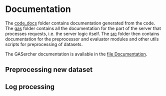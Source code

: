 # Documentation
The [code_docs](code_docs) folder contains documentation generated from the code. The [gas](code_docs/gas) folder
contains all the documentation for the part of the server that processes requests, i.e. the server logic itself.
The [src](code_docs/src) folder then contains documentation for the preprocessor and evaluator modules and other utils
scripts for preprocessing of datasets.

The GASercher documentation is available in the [file Documentation](Documentation.md).

## Preprocessing new dataset

## Log processing
